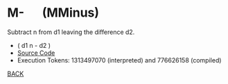 # M- &emsp; (MMinus)
Subtract n from d1 leaving the difference d2.
* ( d1 n - d2 )
* [Source Code](../words/common_use/MMinus.cs)
* Execution Tokens: 1313497070 (interpreted) and 776626158 (compiled)


[BACK](builtins.md#MMinus)
